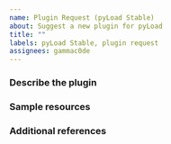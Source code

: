```yaml
---
name: Plugin Request (pyLoad Stable)
about: Suggest a new plugin for pyLoad
title: ""
labels: pyLoad Stable, plugin request
assignees: gammac0de
---
```


<!-- ANNOTATIONS LIKE THIS WILL NOT BE VISIBLE IN YOUR TICKET -->

### Describe the plugin

<!-- A clear and concise description of what you're asking for. -->

<!-- WRITE HERE -->

### Sample resources

<!-- Any sample link that can be used to test the plugin. -->

<!-- WRITE HERE - OPTIONAL -->

### Additional references

<!-- Any other reference, related issues, pull requests or screenshots about this request. -->

<!-- WRITE HERE - OPTIONAL -->

